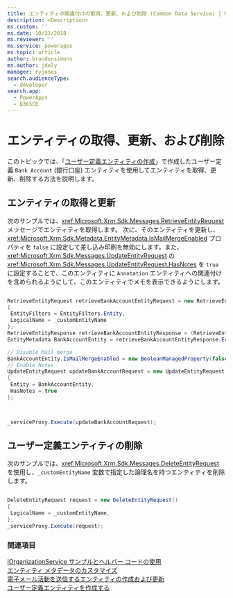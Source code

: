 ```yaml
---
title: エンティティの関連付けの取得、更新、および削除 (Common Data Service) | Microsoft Docs
description: <Description>
ms.custom: ''
ms.date: 10/31/2018
ms.reviewer: ''
ms.service: powerapps
ms.topic: article
author: brandonsimons
ms.author: jdaly
manager: ryjones
search.audienceType:
  - developer
search.app:
  - PowerApps
  - D365CE
---
```

# <a name="retrieve-update-and-delete-entities"></a>エンティティの取得、更新、および削除

このトピックでは、「[ユーザー定義エンティティの作成](create-custom-entity.md)」で作成したユーザー定義 `Bank Account` (銀行口座) エンティティを使用してエンティティを取得、更新、削除する方法を説明します。  
  
<a name="BKMK_RetrieveAndUpdateEntity"></a>  
 
## <a name="retrieve-and-update-an-entity"></a>エンティティの取得と更新  

 次のサンプルでは、<xref:Microsoft.Xrm.Sdk.Messages.RetrieveEntityRequest> メッセージでエンティティを取得します。 次に、そのエンティティを更新し、<xref:Microsoft.Xrm.Sdk.Metadata.EntityMetadata.IsMailMergeEnabled> プロパティを `false` に設定して差し込み印刷を無効にします。また、<xref:Microsoft.Xrm.Sdk.Messages.UpdateEntityRequest> の <xref:Microsoft.Xrm.Sdk.Messages.UpdateEntityRequest.HasNotes> を `true` に設定することで、このエンティティに `Annotation` エンティティへの関連付けを含められるようにして、このエンティティでメモを表示できるようにします。  
  
```csharp

RetrieveEntityRequest retrieveBankAccountEntityRequest = new RetrieveEntityRequest
{
 EntityFilters = EntityFilters.Entity,
 LogicalName = _customEntityName
};
RetrieveEntityResponse retrieveBankAccountEntityResponse = (RetrieveEntityResponse)_serviceProxy.Execute(retrieveBankAccountEntityRequest);
EntityMetadata BankAccountEntity = retrieveBankAccountEntityResponse.EntityMetadata;

// Disable Mail merge
BankAccountEntity.IsMailMergeEnabled = new BooleanManagedProperty(false);
// Enable Notes
UpdateEntityRequest updateBankAccountRequest = new UpdateEntityRequest
{
 Entity = BankAccountEntity,
 HasNotes = true
};



_serviceProxy.Execute(updateBankAccountRequest);
```
  
<a name="BKMK_DeleteCustomEntity"></a>   

## <a name="delete-a-custom-entity"></a>ユーザー定義エンティティの削除  

次のサンプルでは、<xref:Microsoft.Xrm.Sdk.Messages.DeleteEntityRequest> を使用し、`_customEntityName` 変数で指定した論理名を持つエンティティを削除します。  
  
```csharp

DeleteEntityRequest request = new DeleteEntityRequest()
{
 LogicalName = _customEntityName,
};
_serviceProxy.Execute(request);
```
  
### <a name="see-also"></a>関連項目  
 [IOrganizationService サンプルとヘルパー コードの使用](/dynamics365/customer-engagement/developer/use-sample-helper-code)   
 [エンティティ メタデータのカスタマイズ](../customize-entity-metadata.md)   
 [電子メール活動を送信するエンティティの作成および更新](/dynamics365/customer-engagement/developer/create-update-entity-emailed)   
 [ユーザー定義エンティティを作成する](create-custom-entity.md)